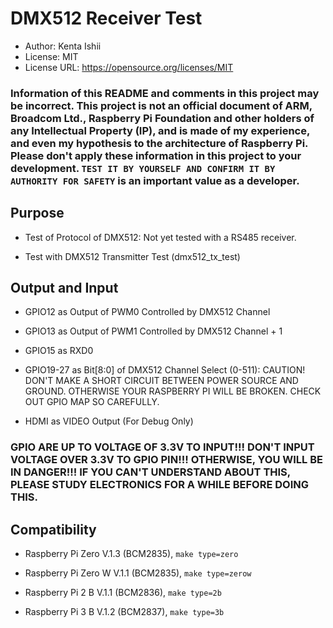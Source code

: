 # DMX512 Receiver Test

* Author: Kenta Ishii
* License: MIT
* License URL: https://opensource.org/licenses/MIT

### Information of this README and comments in this project may be incorrect. This project is not an official document of ARM, Broadcom Ltd., Raspberry Pi Foundation and other holders of any Intellectual Property (IP), and is made of my experience, and even my hypothesis to the architecture of Raspberry Pi. Please don't apply these information in this project to your development. `TEST IT BY YOURSELF AND CONFIRM IT BY AUTHORITY FOR SAFETY` is an important value as a developer.

## Purpose

* Test of Protocol of DMX512: Not yet tested with a RS485 receiver.

* Test with DMX512 Transmitter Test (dmx512_tx_test)

## Output and Input

* GPIO12 as Output of PWM0 Controlled by DMX512 Channel

* GPIO13 as Output of PWM1 Controlled by DMX512 Channel + 1

* GPIO15 as RXD0

* GPIO19-27 as Bit[8:0] of DMX512 Channel Select (0-511): CAUTION! DON'T MAKE A SHORT CIRCUIT BETWEEN POWER SOURCE AND GROUND. OTHERWISE YOUR RASPBERRY PI WILL BE BROKEN. CHECK OUT GPIO MAP SO CAREFULLY.

* HDMI as VIDEO Output (For Debug Only)

### GPIO ARE UP TO VOLTAGE OF 3.3V TO INPUT!!! DON'T INPUT VOLTAGE OVER 3.3V TO GPIO PIN!!! OTHERWISE, YOU WILL BE IN DANGER!!! IF YOU CAN'T UNDERSTAND ABOUT THIS, PLEASE STUDY ELECTRONICS FOR A WHILE BEFORE DOING THIS.

## Compatibility

* Raspberry Pi Zero V.1.3 (BCM2835), `make type=zero`

* Raspberry Pi Zero W V.1.1 (BCM2835), `make type=zerow`

* Raspberry Pi 2 B V.1.1 (BCM2836), `make type=2b`

* Raspberry Pi 3 B V.1.2 (BCM2837), `make type=3b`
